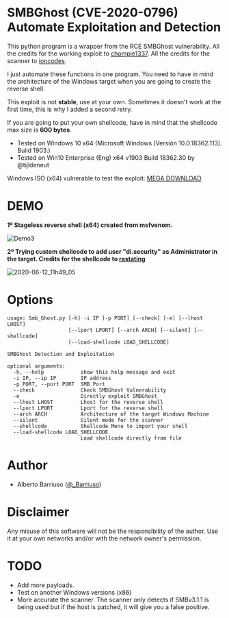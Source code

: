 # SMBGhost (CVE-2020-0796) Automate Exploitation and Detection

This python program is a wrapper from the RCE SMBGhost vulnerability. All the credits for the working exploit to [chompie1337][1]. All the credits for the scanner to [ioncodes][2].

I just automate these functions in one program. You need to have in mind the architecture of the Windows target when you are going to create the reverse shell.

This exploit is not **stable**, use at your own. Sometimes it doesn't work at the first time, this is why I added a second retry.

If you are going to put your own shellcode, have in mind that the shellcode max size is **600 bytes**.

* Tested on Windows 10 x64 (Microsoft Windows [Versión 10.0.18362.113]. Build 1903.)
* Tested on Win10 Enterprise (Eng) x64 v1903 Build 18362.30 by @tijldeneut

Windows ISO (x64) vulnerable to test the exploit: [MEGA DOWNLOAD](https://mega.nz/file/FPxQ2BKa#86Dfq3pfb5iCpC5BK9TxfUm5XJLmJoiNm3Pf7Yv_qCc)

# DEMO
**1º Stageless reverse shell (x64) created from msfvenom.**

![Demo3](https://user-images.githubusercontent.com/16231048/84297744-59c36d80-ab4e-11ea-8f09-ab7aff004bca.gif)

**2º Trying custom shellcode to add user "di.security" as Administrator in the target. Credits for the shellcode to [rastating][4]**

![2020-06-12_11h49_05](https://user-images.githubusercontent.com/16231048/84492127-f8aead80-aca5-11ea-8455-f873fc85231f.png)


# Options
```
usage: Smb_Ghost.py [-h] -i IP [-p PORT] [--check] [-e] [--lhost LHOST]
                    [--lport LPORT] [--arch ARCH] [--silent] [--shellcode]
                    [--load-shellcode LOAD_SHELLCODE]

SMBGhost Detection and Exploitation

optional arguments:
  -h, --help            show this help message and exit
  -i IP, --ip IP        IP address
  -p PORT, --port PORT  SMB Port
  --check               Check SMBGhost Vulnerability
  -e                    Directly exploit SMBGhost
  --lhost LHOST         Lhost for the reverse shell
  --lport LPORT         Lport for the reverse shell
  --arch ARCH           Architecture of the target Windows Machine
  --silent              Silent mode for the scanner
  --shellcode           Shellcode Menu to import your shell
  --load-shellcode LOAD_SHELLCODE
                        Load shellcode directly from file

```

# Author
* Alberto Barriuso ([@_Barriuso](https://twitter.com/_Barriuso))

# Disclaimer

Any misuse of this software will not be the responsibility of the author. Use it at your own networks and/or with the network owner's permission.

# TODO
* Add more payloads.
* Test on another Windows versions (x86)
* More accurate the scanner. The scanner only detects if SMBv3.1.1 is being used but if the host is patched, it will give you a false positive.

[1]: https://github.com/chompie1337/SMBGhost_RCE_PoC
[2]: https://github.com/ioncodes/SMBGhost
[3]:https://github.com/Veil-Framework/Veil
[4]:https://rastating.github.io/altering-msfvenom-exec-payload-to-work-without-exitfunc/
